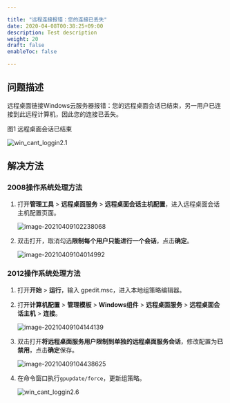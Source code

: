 ```yaml
---

title: "远程连接报错：您的连接已丢失"
date: 2020-04-08T00:38:25+09:00
description: Test description
weight: 20
draft: false
enableToc: false

---
```


## 问题描述

远程桌面链接Windows云服务器报错：您的远程桌面会话已结束，另一用户已连接到此远程计算机，因此您的连接已丢失。

图1 远程桌面会话已结束

![win_cant_loggin2.1](../../../_images/win_cant_loggin2.1.png)

## 解决方法

### 2008操作系统处理方法

1. 打开**管理工具** > **远程桌面服务** > **远程桌面会话主机配置**，进入远程桌面会话主机配置页面。

   ![image-20210409102238068](../../../_images/win_cant_loggin2.2.png)

2. 双击打开，取消勾选**限制每个用户只能进行一个会话**，点击**确定**。

   ![image-20210409104014992](../../../_images/win_cant_loggin2.3.png)

### 2012操作系统处理方法

1. 打开**开始** > **运行**，输入 gpedit.msc，进入本地组策略编辑器。

2. 打开**计算机配置** > **管理模板** > **Windows组件** > **远程桌面服务** > **远程桌面会话主机** > **连接**。

   ![image-20210409104144139](../../../_images/win_cant_loggin2.4.png)

3. 双击打开**将远程桌面服务用户限制到单独的远程桌面服务会话**，修改配置为**已禁用**，点击**确定**保存。

   ![image-20210409104438625](../../../_images/win_cant_loggin2.5.png)

4. 在命令窗口执行`gpupdate/force`，更新组策略。

   ![win_cant_loggin2.6](../../../_images/win_cant_loggin2.6.png)